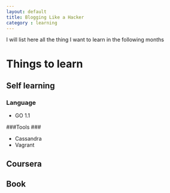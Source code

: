 ```yaml
---
layout: default
title: Blogging Like a Hacker
category : learning
---
```


I will list here all the thing I want to learn in the following months


# Things to learn #
## Self learning ##
### Language ###
* GO 1.1

###Tools ###
* Cassandra
* Vagrant



## Coursera ##

## Book ##





